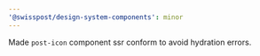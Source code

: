 ```yaml
---
'@swisspost/design-system-components': minor
---
```


Made `post-icon` component ssr conform to avoid hydration errors.
